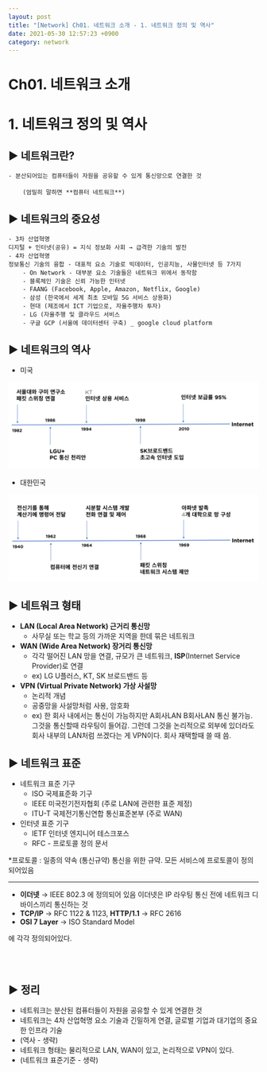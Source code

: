 ```yaml
---
layout: post
title: "[Network] Ch01. 네트워크 소개 - 1. 네트워크 정의 및 역사" 
date: 2021-05-30 12:57:23 +0900
category: network
---
```


# Ch01. 네트워크 소개

# 1. 네트워크 정의 및 역사

## ▶ 네트워크란?

    - 분산되어있는 컴퓨터들이 자원을 공유할 수 있게 통신망으로 연결한 것

        (엄밀히 말하면 **컴퓨터 네트워크**)

## ▶ 네트워크의 중요성

    - 3차 산업혁명
    디지털 + 인터넷(공유) = 지식 정보화 사회 → 급격한 기술의 발전
    - 4차 산업혁명
    정보통신 기술의 융합 - 대표적 요소 기술로 빅데이터, 인공지능, 사물인터넷 등 7가지
        - On Network - 대부분 요소 기술들은 네트워크 위에서 동작함
        - 블록체인 기술은 신뢰 가능한 인터넷
        - FAANG (Facebook, Apple, Amazon, Netflix, Google)
        - 삼성 (한국에서 세계 최초 모바일 5G 서비스 상용화)
        - 현대 (제조에서 ICT 기업으로, 자율주행차 투자)
        - LG (자율주행 및 클라우드 서비스
        - 구글 GCP (서울에 데이터센터 구축) _ google cloud platform

## ▶ 네트워크의 역사

- 미국

![Ch01%20%E1%84%82%E1%85%A6%E1%84%90%E1%85%B3%E1%84%8B%E1%85%AF%E1%84%8F%E1%85%B3%20%E1%84%89%E1%85%A9%E1%84%80%E1%85%A2%2069311369a9a74c16a98df56de36c9082/FD3B6CEB-9571-44FD-B4E7-5D5943A472EE.jpeg](./img/Network/1.jpeg)

- 대한민국

![Ch01%20%E1%84%82%E1%85%A6%E1%84%90%E1%85%B3%E1%84%8B%E1%85%AF%E1%84%8F%E1%85%B3%20%E1%84%89%E1%85%A9%E1%84%80%E1%85%A2%2069311369a9a74c16a98df56de36c9082/E6929B65-9029-4531-82EF-9DBC3A608E52.jpeg](./img/Network/2.jpeg)

## ▶ 네트워크 형태

- **LAN (Local Area Network) 근거리 통신망**
    - 사무실 또는 학교 등의 가까운 지역을 한데 묶은 네트워크
- **WAN (Wide Area Network) 장거리 통신망**
    - 각각 떨어진 LAN 망을 연결, 규모가 큰 네트워크, **ISP**(Internet Service Provider)로 연결
    - ex) LG U플러스, KT, SK 브로드밴드 등
- **VPN (Virtual Private Network) 가상 사설망**
    - 논리적 개념
    - 공중망을 사설망처럼 사용, 암호화
    - ex) 한 회사 내에서는 통신이 가능하지만 A회사LAN B회사LAN 통신 불가능. 그것을 통신할때 라우팅이 들어감.
    그런데 그것을 논리적으로 외부에 있더라도 회사 내부의 LAN처럼 쓰겠다는 게 VPN이다. 회사 재택할때 쓸 때 씀.

## ▶ 네트워크 표준

- 네트워크 표준 기구
    - ISO 국제표준화 기구
    - IEEE 미국전기전자협회 (주로 LAN에 관련한 표준 제정)
    - ITU-T 국제전기통신연합 통신표준본부 (주로 WAN)
- 인터넷 표준 기구
    - IETF 인터넷 엔지니어 테스크포스
    - RFC - 프로토콜 정의 문서

*프로토콜 : 일종의 약속 (통신규약) 통신을 위한 규약. 모든 서비스에 프로토콜이 정의되어있음

---

- **이더넷** → IEEE 802.3 에 정의되어 있음
이더넷은 IP 라우팅 통신 전에 네트워크 디바이스끼리 통신하는 것
- **TCP/IP** → RFC 1122 & 1123, 
**HTTP/1.1** → RFC 2616
- **OSI 7 Layer** → ISO Standard Model

에 각각 정의되어있다. 

<br/>
<br/>

## ▶ 정리

- 네트워크는 분산된 컴퓨터들이 자원을 공유할 수 있게 연결한 것
- 네트워크는 4차 산업혁명 요소 기술과 긴밀하게 연결, 글로벌 기업과 대기업의 중요한 인프라 기술
- (역사 - 생략)
- 네트워크 형태는 물리적으로 LAN, WAN이 있고, 논리적으로 VPN이 있다.
- (네트워크 표준기준 - 생략)

